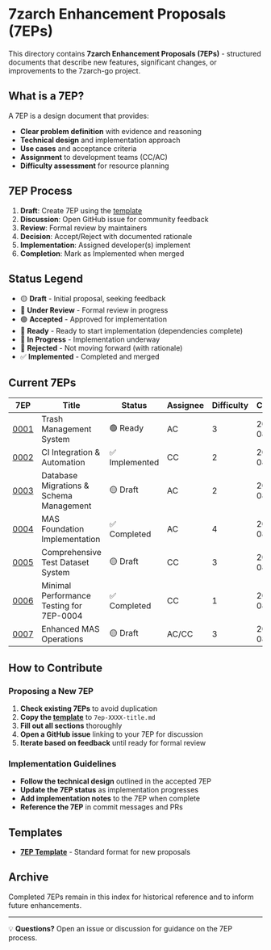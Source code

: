 # 7zarch Enhancement Proposals (7EPs)

This directory contains **7zarch Enhancement Proposals (7EPs)** - structured documents that describe new features, significant changes, or improvements to the 7zarch-go project.

## What is a 7EP?

A 7EP is a design document that provides:
- **Clear problem definition** with evidence and reasoning
- **Technical design** and implementation approach  
- **Use cases** and acceptance criteria
- **Assignment** to development teams (CC/AC)
- **Difficulty assessment** for resource planning

## 7EP Process

1. **Draft**: Create 7EP using the [template](template.md)
2. **Discussion**: Open GitHub issue for community feedback  
3. **Review**: Formal review by maintainers
4. **Decision**: Accept/Reject with documented rationale
5. **Implementation**: Assigned developer(s) implement
6. **Completion**: Mark as Implemented when merged

## Status Legend

- 🟡 **Draft** - Initial proposal, seeking feedback
- 🔵 **Under Review** - Formal review in progress  
- 🟢 **Accepted** - Approved for implementation
- 🔷 **Ready** - Ready to start implementation (dependencies complete)
- 🔄 **In Progress** - Implementation underway
- 🔴 **Rejected** - Not moving forward (with rationale)
- ✅ **Implemented** - Completed and merged

## Current 7EPs

| 7EP | Title | Status | Assignee | Difficulty | Created |
|-----|-------|--------|----------|------------|---------|
| [0001](7ep-0001-trash-management.md) | Trash Management System | 🟢 Ready | AC | 3 | 2025-08-11 |
| [0002](7ep-0002-ci-integration.md) | CI Integration & Automation | ✅ Implemented | CC | 2 | 2025-08-12 |
| [0003](7ep-0003-database-migrations.md) | Database Migrations & Schema Management | 🟡 Draft | AC | 2 | 2025-08-12 |
| [0004](7ep-0004-mas-foundation.md) | MAS Foundation Implementation | ✅ Completed | AC | 4 | 2025-08-12 |
| [0005](7ep-0005-test-dataset-system.md) | Comprehensive Test Dataset System | 🟡 Draft | CC | 3 | 2025-08-12 |
| [0006](7ep-0006-minimal-performance-testing.md) | Minimal Performance Testing for 7EP-0004 | ✅ Completed | CC | 1 | 2025-08-12 |
| [0007](7ep-0007-enhanced-mas-operations.md) | Enhanced MAS Operations | 🟡 Draft | AC/CC | 3 | 2025-08-12 |

## How to Contribute

### Proposing a New 7EP

1. **Check existing 7EPs** to avoid duplication
2. **Copy the [template](template.md)** to `7ep-XXXX-title.md`
3. **Fill out all sections** thoroughly
4. **Open a GitHub issue** linking to your 7EP for discussion
5. **Iterate based on feedback** until ready for formal review

### Implementation Guidelines

- **Follow the technical design** outlined in the accepted 7EP
- **Update the 7EP status** as implementation progresses  
- **Add implementation notes** to the 7EP when complete
- **Reference the 7EP** in commit messages and PRs

## Templates

- **[7EP Template](template.md)** - Standard format for new proposals

## Archive

Completed 7EPs remain in this index for historical reference and to inform future enhancements.

---

💡 **Questions?** Open an issue or discussion for guidance on the 7EP process.